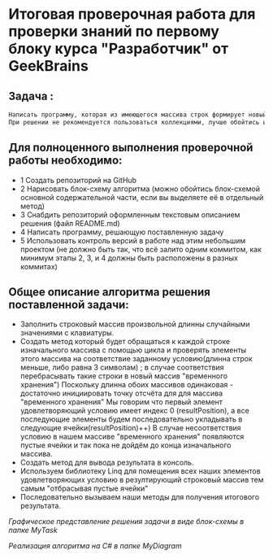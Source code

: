 # **Итоговая проверочная работа для проверки знаний по первому блоку курса "Разработчик" oт GeekBrains**

## Задача : 

~~~bash
Написать программу, которая из имеющегося массива строк формирует новый массив из строк, длина которых меньше, либо равна 3 символам. Первоначальный массив можно ввести с клавиатуры, либо задать на старте выполнения алгоритма. 
При решении не рекомендуется пользоваться коллекциями, лучше обойтись исключительно массивами. 
~~~

## Для полноценного выполнения проверочной работы необходимо:

* 1 Создать репозиторий на GitHub
* 2 Нарисовать блок-схему алгоритма (можно обойтись блок-схемой основной содержательной части, если вы выделяете её в отдельный метод)
* 3 Снабдить репозиторий оформленным текстовым описанием решения (файл README.md)
* 4 Написать программу, решающую поставленную задачу
* 5 Использовать контроль версий в работе над этим небольшим проектом (не должно быть так, что всё залито одним коммитом, как минимум этапы 2, 3, и 4 должны быть расположены в разных коммитах)


## Общее описание алгоритма решения поставленной задачи:

* Заполнить строковый массив произвольной длинны случайными значениями с клавиатуры.
*  Создать метод который будет обращаться к каждой строке изначального массива с помощью цикла и проверять элементы этого массива на соответствие заданному условию(длинна строк меньше, либо равна 3 символам) ; в случае соответствия перебрасывать такие строки в новый массив "временного хранения") 
Поскольку длинна обоих массивов одинаковая - достаточно инициировать точку отсчёта для для массива "временного хранения" Мы говорим  что первый элемент удовлетворяющий условию имеет индекс 0 (resultPosition),  а все последующие элементы будем последовательно укладывать в следующие ячейки(resultPosition)++) В случае несоответствия условию в нашем массиве "временного хранения" появляются пустые ячейки и так пока не дойдём до конца изначального массива.
* Создать метод для вывода результата в консоль.
* Используем библиотеку Linq для помещения всех наших элементов удовлетворяющих условию в резултирующий строковый массив тем самым "отбрасывая пустые ячейки"
* Последовательно вызываем наши методы для получения итогового результата.

*Графическое представление решения задачи в виде блок-схемы в папке MyTask*

*Реализация алгоритма на C# в папке MyDiagram*